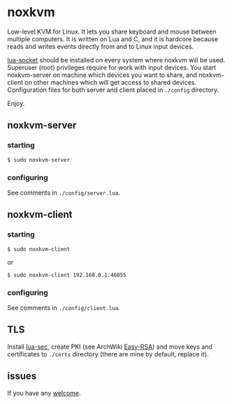 # noxkvm

Low-level KVM for Linux. It lets you share keyboard and mouse between multiple computers.
It is written on Lua and C, and it is hardcore because reads and writes events directly
from and to Linux input devices.

[lua-socket][] should be installed on every system where noxkvm will be used. Superuser (root)
privileges require for work with input devices. You start noxkvm-server on machine which devices
you want to share, and noxkvm-client on other machines which will get access to shared devices.
Configuration files for both server and client placed in `./config` directory.

Enjoy.

## noxkvm-server
### starting
```shell
$ sudo noxkvm-server
```
### configuring
See comments in `./config/server.lua`.

## noxkvm-client
### starting
```shell
$ sudo noxkvm-client
```
or
```shell
$ sudo noxkvm-client 192.168.0.1:46855
```
### configuring
See comments in `./config/client.lua`.

## TLS
Install [lua-sec][], create PKI (see ArchWiki [Easy-RSA][]) and move keys and certificates to
`./certs` directory (there are mine by default, replace it).

## issues
If you have any [welcome][New issues].

[lua-socket]: https://www.archlinux.org/packages/community/x86_64/lua-socket/
[lua-sec]: https://www.archlinux.org/packages/community/x86_64/lua-sec/
[Easy-RSA]: https://wiki.archlinux.org/index.php/Easy-RSA
[New issues]: https://github.com/Kirill-Bugaev/clipnetsync/issues/new
